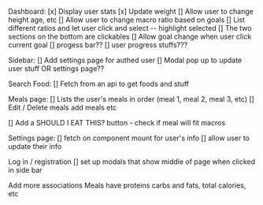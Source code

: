Dashboard:
[x] Display user stats
[x] Update weight
[] Allow user to change height age, etc
[] Allow user to change macro ratio based on goals
[] List different ratios and let user click and select -- highlight selected
[] The two sections on the bottom are clickables
[] Allow goal change when user click current goal
[] progess bar??
[] user progress stuffs???

Sidebar:
[] Add settings page for authed user
[] Modal pop up to update user stuff OR settings page??

Search Food:
[] Fetch from an api to get foods and stuff

Meals page:
[] Lists the user's meals in order (meal 1, meal 2, meal 3, etc)
[] Edit / Delete meals add meals etc

[] Add a SHOULD I EAT THIS? button - check if meal will fit macros

Settings page:
[] fetch on component mount for user's info
[] allow user to update their info

Log in / registration
[] set up modals that show middle of page when clicked in side bar

Add more associations
Meals have proteins carbs and fats, total calories, etc
